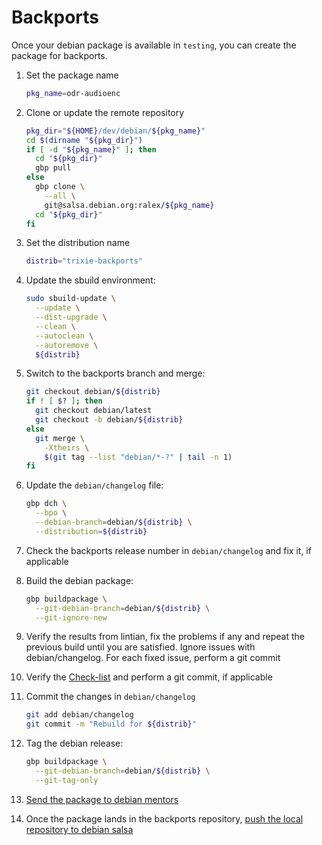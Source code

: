# Backports

Once your debian package is available in `testing`, you can create the
package for backports.

1. Set the package name

   ```sh
   pkg_name=odr-audioenc
   ```

1. Clone or update the remote repository

   ```sh
   pkg_dir="${HOME}/dev/debian/${pkg_name}"
   cd $(dirname "${pkg_dir}")
   if [ -d "${pkg_name}" ]; then
     cd "${pkg_dir}"
     gbp pull
   else
     gbp clone \
       --all \
       git@salsa.debian.org:ralex/${pkg_name}
     cd "${pkg_dir}"
   fi
   ```

1. Set the distribution name

   ```sh
   distrib="trixie-backports"
   ```

1. Update the sbuild environment:

   ```sh
   sudo sbuild-update \
     --update \
     --dist-upgrade \
     --clean \
     --autoclean \
     --autoremove \
     ${distrib}
   ```

1. Switch to the backports branch and merge:

   ```sh
   git checkout debian/${distrib}
   if ! [ $? ]; then
     git checkout debian/latest
     git checkout -b debian/${distrib}
   else
     git merge \
       -Xtheirs \
       $(git tag --list "debian/*-?" | tail -n 1)
   fi
   ```

1. Update the `debian/changelog` file:

   ```sh
   gbp dch \
     --bpo \
     --debian-branch=debian/${distrib} \
     --distribution=${distrib}
   ```

1. Check the backports release number in `debian/changelog` and fix it, if
applicable

1. Build the debian package:

   ```sh
   gbp buildpackage \
     --git-debian-branch=debian/${distrib} \
     --git-ignore-new
   ```

1. Verify the results from lintian, fix the problems
if any and repeat the previous build until you are
satisfied. Ignore issues with debian/changelog. For each
fixed issue, perform a git commit

1. Verify the [Check-list](CHECKLIST.md) and perform a git commit, if applicable

1. Commit the changes in `debian/changelog`

   ```sh
   git add debian/changelog
   git commit -m "Rebuild for ${distrib}"
   ```

1. Tag the debian release:

   ```sh
   gbp buildpackage \
     --git-debian-branch=debian/${distrib} \
     --git-tag-only
   ```

1. [Send the package to debian mentors](MENTORS.md)

1. Once the package lands in the backports repository,
[push the local repository to debian salsa](SALSA.md)
